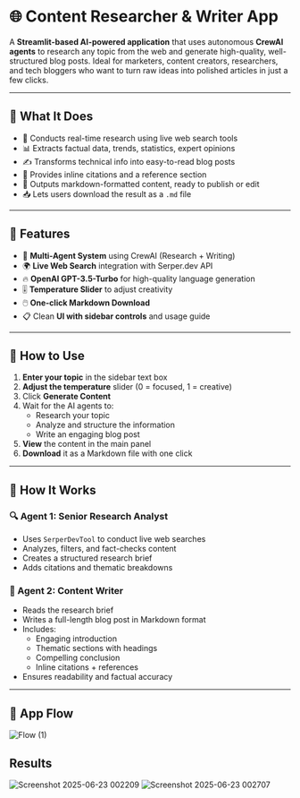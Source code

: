 # 🌐 Content Researcher & Writer App

A **Streamlit-based AI-powered application** that uses autonomous **CrewAI agents** to research any topic from the web and generate high-quality, well-structured blog posts. Ideal for marketers, content creators, researchers, and tech bloggers who want to turn raw ideas into polished articles in just a few clicks.

---

## 🧠 What It Does

- 🧠 Conducts real-time research using live web search tools  
- 📊 Extracts factual data, trends, statistics, expert opinions  
- ✍️ Transforms technical info into easy-to-read blog posts  
- 📑 Provides inline citations and a reference section  
- 📄 Outputs markdown-formatted content, ready to publish or edit  
- 📥 Lets users download the result as a `.md` file

---

## 🚀 Features

- 🤖 **Multi-Agent System** using CrewAI (Research + Writing)  
- 🌍 **Live Web Search** integration with Serper.dev API  
- 🔥 **OpenAI GPT-3.5-Turbo** for high-quality language generation  
- 🎚️ **Temperature Slider** to adjust creativity  
- 🖱️ **One-click Markdown Download**  
- 📋 Clean **UI with sidebar controls** and usage guide  

---

## 📱 How to Use

1. **Enter your topic** in the sidebar text box  
2. **Adjust the temperature** slider (0 = focused, 1 = creative)  
3. Click **Generate Content**  
4. Wait for the AI agents to:
   - Research your topic  
   - Analyze and structure the information  
   - Write an engaging blog post  
5. **View** the content in the main panel  
6. **Download** it as a Markdown file with one click  

---

## 🧩 How It Works

### 🔍 Agent 1: Senior Research Analyst

- Uses `SerperDevTool` to conduct live web searches  
- Analyzes, filters, and fact-checks content  
- Creates a structured research brief  
- Adds citations and thematic breakdowns  

### 📝 Agent 2: Content Writer

- Reads the research brief  
- Writes a full-length blog post in Markdown format  
- Includes:
  - Engaging introduction  
  - Thematic sections with headings  
  - Compelling conclusion  
  - Inline citations + references  
- Ensures readability and factual accuracy  

---

## 📂 App Flow
![Flow (1)](https://github.com/user-attachments/assets/102369a5-cb14-4fbd-9463-935888aaf903)

## Results
![Screenshot 2025-06-23 002209](https://github.com/user-attachments/assets/7093203c-366d-443e-ad67-715b0549a774)
![Screenshot 2025-06-23 002707](https://github.com/user-attachments/assets/eb9a88d2-27a3-4abb-8bcf-8b48447de9c8)
